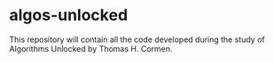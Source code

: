 # algos-unlocked
This repository will contain all the code developed during the study of Algorithms Unlocked by Thomas H. Cormen.
